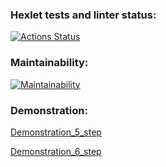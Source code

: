 ### Hexlet tests and linter status:
[![Actions Status](https://github.com/ViktorSitnikov97/java-project-61/actions/workflows/hexlet-check.yml/badge.svg)](https://github.com/ViktorSitnikov97/java-project-61/actions)

### Maintainability:
[![Maintainability](https://api.codeclimate.com/v1/badges/cf9174d9663f61997a31/maintainability)](https://codeclimate.com/github/ViktorSitnikov97/java-project-61/maintainability)

### Demonstration:
[Demonstration_5_step](https://asciinema.org/a/vf4kHuBfE060JsYrrpnDrugTg)

[Demonstration_6_step](https://asciinema.org/a/s9alzVXnPrEwM3w71bL5LYhEK)

